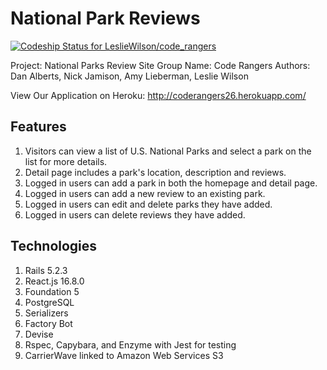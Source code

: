 # National Park Reviews

[![Codeship Status for LeslieWilson/code_rangers](https://app.codeship.com/projects/57fd9ee0-d194-0137-fd9c-0a8aab36665a/status?branch=master)](https://app.codeship.com/projects/369589)


Project: National Parks Review Site
Group Name: Code Rangers
Authors: Dan Alberts, Nick Jamison, Amy Lieberman, Leslie Wilson

View Our Application on Heroku: http://coderangers26.herokuapp.com/

## Features
1.    Visitors can view a list of U.S. National Parks and select a park on the list for more details.
2.    Detail page includes a park's location, description and reviews.
3.    Logged in users can add a park in both the homepage and detail page.
4.    Logged in users can add a new review to an existing park.
5.    Logged in users can edit and delete parks they have added.
6.    Logged in users can delete reviews they have added.

## Technologies
1.    Rails 5.2.3
2.    React.js 16.8.0
3.    Foundation 5
4.    PostgreSQL
5.    Serializers
6.    Factory Bot
7.    Devise
8.    Rspec, Capybara, and Enzyme with Jest for testing
9.    CarrierWave linked to Amazon Web Services S3
